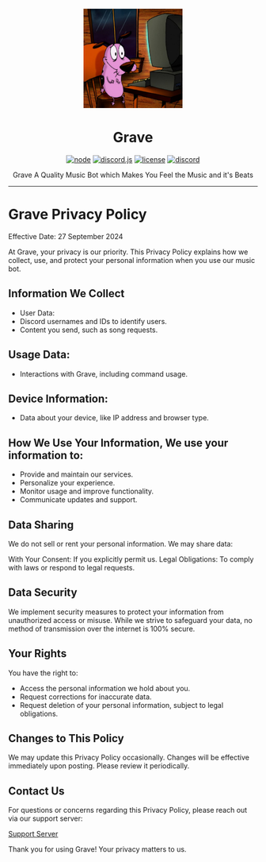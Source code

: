 <div align="center">

<p align="center">
  <img src="gravehappy.jpg" width="200" height="200">
</p>

# Grave
[![node](https://img.shields.io/badge/node-v20.11.1-green)](#) [![discord.js](https://img.shields.io/badge/discord.js-latest-blue)](#) [![license](https://img.shields.io/badge/license-MIT-red)](#) [![discord](https://img.shields.io/discord/987749138743582811?color=7289da&logo=discord&logoColor=white)](https://discord.gg/ghouls)

Grave A Quality Music Bot which Makes You Feel the Music and it's Beats
</div>

---
<div align="center">
</div>

# Grave Privacy Policy
Effective Date: 27 September 2024

At Grave, your privacy is our priority. This Privacy Policy explains how we collect, use, and protect your personal information when you use our music bot.

## Information We Collect
- User Data: 
- Discord usernames and IDs to identify users.
- Content you send, such as song requests.

## Usage Data:
- Interactions with Grave, including command usage.

## Device Information:
- Data about your device, like IP address and browser type.

## How We Use Your Information, We use your information to:

- Provide and maintain our services.
- Personalize your experience.
- Monitor usage and improve functionality.
- Communicate updates and support.

## Data Sharing
We do not sell or rent your personal information. We may share data:

With Your Consent: If you explicitly permit us.
Legal Obligations: To comply with laws or respond to legal requests.

## Data Security
We implement security measures to protect your information from unauthorized access or misuse. While we strive to safeguard your data, no method of transmission over the internet is 100% secure.

## Your Rights
You have the right to:

- Access the personal information we hold about you.
- Request corrections for inaccurate data.
- Request deletion of your personal information, subject to legal obligations.

## Changes to This Policy
We may update this Privacy Policy occasionally. Changes will be effective immediately upon posting. Please review it periodically.

## Contact Us
For questions or concerns regarding this Privacy Policy, please reach out via our support server:

[Support Server](https://discord.gg/strings)

Thank you for using Grave! Your privacy matters to us.
